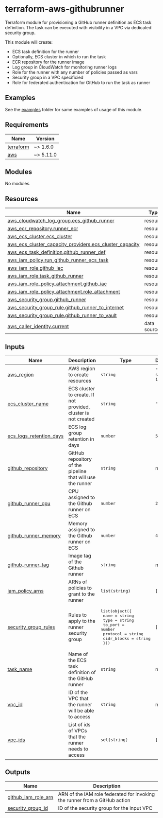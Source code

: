 # terraform-aws-githubrunner

Terraform module for provisioning a GitHub runner definition as ECS task definition.
The task can be executed with visibility in a VPC via dedicated security group.

This module will create:

- ECS task definition for the runner
- Optionally, ECS cluster in which to run the task
- ECR repository for the runner image
- Log group in CloudWatch for monitoring runner logs
- Role for the runner with any number of policies passed as vars
- Security group in a VPC specificied
- Role for federated authentication for GitHub to run the task as runner

## Examples

See the [examples](examples/) folder for same examples of usage of this module.

<!-- BEGINNING OF PRE-COMMIT-TERRAFORM DOCS HOOK -->
## Requirements

| Name | Version |
|------|---------|
| <a name="requirement_terraform"></a> [terraform](#requirement\_terraform) | ~> 1.6.0 |
| <a name="requirement_aws"></a> [aws](#requirement\_aws) | ~> 5.11.0 |

## Modules

No modules.

## Resources

| Name | Type |
|------|------|
| [aws_cloudwatch_log_group.ecs_github_runner](https://registry.terraform.io/providers/hashicorp/aws/latest/docs/resources/cloudwatch_log_group) | resource |
| [aws_ecr_repository.runner_ecr](https://registry.terraform.io/providers/hashicorp/aws/latest/docs/resources/ecr_repository) | resource |
| [aws_ecs_cluster.ecs_cluster](https://registry.terraform.io/providers/hashicorp/aws/latest/docs/resources/ecs_cluster) | resource |
| [aws_ecs_cluster_capacity_providers.ecs_cluster_capacity](https://registry.terraform.io/providers/hashicorp/aws/latest/docs/resources/ecs_cluster_capacity_providers) | resource |
| [aws_ecs_task_definition.github_runner_def](https://registry.terraform.io/providers/hashicorp/aws/latest/docs/resources/ecs_task_definition) | resource |
| [aws_iam_policy.run_github_runner_ecs_task](https://registry.terraform.io/providers/hashicorp/aws/latest/docs/resources/iam_policy) | resource |
| [aws_iam_role.github_iac](https://registry.terraform.io/providers/hashicorp/aws/latest/docs/resources/iam_role) | resource |
| [aws_iam_role.task_github_runner](https://registry.terraform.io/providers/hashicorp/aws/latest/docs/resources/iam_role) | resource |
| [aws_iam_role_policy_attachment.github_iac](https://registry.terraform.io/providers/hashicorp/aws/latest/docs/resources/iam_role_policy_attachment) | resource |
| [aws_iam_role_policy_attachment.role_attachment](https://registry.terraform.io/providers/hashicorp/aws/latest/docs/resources/iam_role_policy_attachment) | resource |
| [aws_security_group.github_runner](https://registry.terraform.io/providers/hashicorp/aws/latest/docs/resources/security_group) | resource |
| [aws_security_group_rule.github_runner_to_internet](https://registry.terraform.io/providers/hashicorp/aws/latest/docs/resources/security_group_rule) | resource |
| [aws_security_group_rule.github_runner_to_vault](https://registry.terraform.io/providers/hashicorp/aws/latest/docs/resources/security_group_rule) | resource |
| [aws_caller_identity.current](https://registry.terraform.io/providers/hashicorp/aws/latest/docs/data-sources/caller_identity) | data source |

## Inputs

| Name | Description | Type | Default | Required |
|------|-------------|------|---------|:--------:|
| <a name="input_aws_region"></a> [aws\_region](#input\_aws\_region) | AWS region to create resources | `string` | `"eu-south-1"` | no |
| <a name="input_ecs_cluster_name"></a> [ecs\_cluster\_name](#input\_ecs\_cluster\_name) | ECS cluster to create. If not provided, cluster is not created | `string` | `""` | no |
| <a name="input_ecs_logs_retention_days"></a> [ecs\_logs\_retention\_days](#input\_ecs\_logs\_retention\_days) | ECS log group retention in days | `number` | `5` | no |
| <a name="input_github_repository"></a> [github\_repository](#input\_github\_repository) | GitHub repository of the pipeline that will use the runner | `string` | n/a | yes |
| <a name="input_github_runner_cpu"></a> [github\_runner\_cpu](#input\_github\_runner\_cpu) | CPU assigned to the Github runner on ECS | `number` | `2048` | no |
| <a name="input_github_runner_memory"></a> [github\_runner\_memory](#input\_github\_runner\_memory) | Memory assigned to the Github runner on ECS | `number` | `4096` | no |
| <a name="input_github_runner_tag"></a> [github\_runner\_tag](#input\_github\_runner\_tag) | Image tag of the Github runner | `string` | n/a | yes |
| <a name="input_iam_policy_arns"></a> [iam\_policy\_arns](#input\_iam\_policy\_arns) | ARNs of policies to grant to the runner | `list(string)` | `[]` | no |
| <a name="input_security_group_rules"></a> [security\_group\_rules](#input\_security\_group\_rules) | Rules to apply to the runner security group | <pre>list(object({<br>    name        = string<br>    type        = string<br>    to_port     = number<br>    protocol    = string<br>    cidr_blocks = string<br>  }))</pre> | `[]` | no |
| <a name="input_task_name"></a> [task\_name](#input\_task\_name) | Name of the ECS task definition of the GitHub runner | `string` | n/a | yes |
| <a name="input_vpc_id"></a> [vpc\_id](#input\_vpc\_id) | ID of the VPC that the runner will be able to access | `string` | n/a | yes |
| <a name="input_vpc_ids"></a> [vpc\_ids](#input\_vpc\_ids) | List of ids of VPCs that the runner needs to access | `set(string)` | `[]` | no |

## Outputs

| Name | Description |
|------|-------------|
| <a name="output_github_iam_role_arn"></a> [github\_iam\_role\_arn](#output\_github\_iam\_role\_arn) | ARN of the IAM role federated for invoking the runner from a GitHub action |
| <a name="output_security_group_id"></a> [security\_group\_id](#output\_security\_group\_id) | ID of the security group for the input VPC |
<!-- END OF PRE-COMMIT-TERRAFORM DOCS HOOK -->
